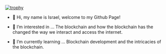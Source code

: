 [![trophy](https://github-profile-trophy.vercel.app/?username=IssyPro101)](https://github.com/ryo-ma/github-profile-trophy)

- 👋 Hi, my name is Israel, welcome to my Github Page!

- 👀 I’m interested in ...
The blockchain and how the blockchain has the changed the way we interact and access the internet.

- 🌱 I’m currently learning ...
Blockchain development and the intricacies of the blockchain.
